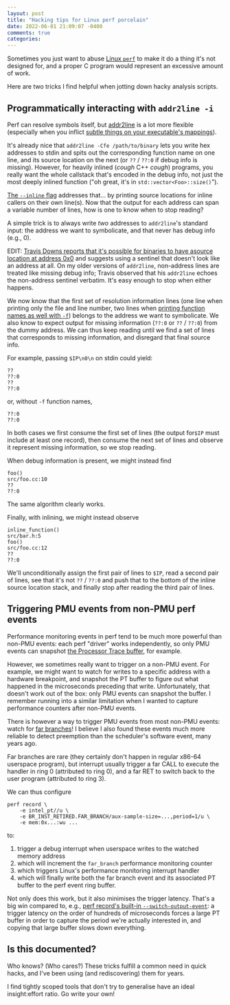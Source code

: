 ```yaml
---
layout: post
title: "Hacking tips for Linux perf porcelain"
date: 2022-06-01 21:09:07 -0400
comments: true
categories: 
---
```


Sometimes you just want to abuse [Linux `perf`](https://perf.wiki.kernel.org/index.php/Main_Page)
to make it do a thing it's not designed for, and a proper C program
would represent an excessive amount of work.

Here are two tricks I find helpful when jotting down hacky analysis scripts.

Programmatically interacting with `addr2line -i`
-----------------------------------------------

Perf can resolve symbols itself, but [addr2line](https://sourceware.org/binutils/docs/binutils/addr2line.html)
is a lot more flexible (especially when you inflict
[subtle things on your executable's mappings](https://github.com/libhugetlbfs/libhugetlbfs/blob/6b126a4d7da9490fa40fe7e1b962edcb939feddc/HOWTO#L25-L30)).

It's already nice that `addr2line -Cfe /path/to/binary` lets you write
hex addresses to stdin and spits out the corresponding function name
on one line, and its source location on the next (or `??` / `??:0` if
debug info is missing).  However, for heavily inlined (*cough* C++
*cough*) programs, you really want the whole callstack that's encoded
in the debug info, not just the most deeply inlined function ("oh
great, it's in `std::vector<Foo>::size()`"). 

[The `--inline` flag](https://sourceware.org/binutils/docs/binutils/addr2line.html#:~:text=%2Di-,%2D%2Dinlines,-If%20the%20address)
addresses that... by printing source locations for inline callers on
their own line(s).  Now that the output for each address can span
a variable number of lines, how is one to know when to stop reading?

A simple trick is to always write *two* addresses to `addr2line`'s
standard input: the address we want to symbolicate, and
that never has debug info (e.g., 0).

EDIT: [Travis Downs reports that it's possible for binaries to have asource location at address 0x0](https://twitter.com/trav_downs/status/1532206949038624768)
and suggests using a sentinel that doesn't look like an address
at all. On my older versions of `addr2line`, non-address lines
are treated like missing debug info; Travis observed that his
`addr2line` echoes the non-address sentinel verbatim.  It's
easy enough to stop when either happens.

We now know that the first set of resolution information lines (one
line when printing only the file and line number, two lines when
[printing function names as well with `-f`](https://sourceware.org/binutils/docs/binutils/addr2line.html#:~:text=%2Df-,%2D%2Dfunctions,-Display%20function%20names))
belongs to the address we want to symbolicate.  We also know to
expect output for missing information (`??:0` or `??` / `??:0`)
from the dummy address.  We can thus keep reading until we find
a set of lines that corresponds to missing information, and 
disregard that final source info.

For example, passing `$IP\n0\n` on stdin could yield:

```
??
??:0
??
??:0
```

or, without `-f` function names,

```
??:0
??:0
```

In both cases we first consume the first set of lines (the output
for`$IP` must include at least one record), then consume the next set
of lines and observe it represent missing information, so we stop
reading.

When debug information is present, we might instead find

```
foo()
src/foo.cc:10
??
??:0
```

The same algorithm clearly works.

Finally, with inlining, we might instead observe

```
inline_function()
src/bar.h:5
foo()
src/foo.cc:12
??
??:0
```

We'll unconditionally assign the first pair of lines to `$IP`,
read a second pair of lines, see that it's not `??` / `??:0`
and push that to the bottom of the inline source location
stack, and finally stop after reading the third pair of lines.

Triggering PMU events from non-PMU perf events
----------------------------------------------

Performance monitoring events in perf tend to be much more powerful
than non-PMU events: each perf "driver" works independently, so only
PMU events can snapshot [the Processor Trace buffer](https://man7.org/linux/man-pages/man1/perf-intel-pt.1.html),
for example.

However, we sometimes really want to trigger on a non-PMU event.  For
example, we might want to watch for writes to a specific address with
a hardware breakpoint, and snapshot the PT buffer to figure out what
happened in the microseconds preceding that write.  Unfortunately,
that doesn't work out of the box: only PMU events can snapshot the
buffer.  I remember running into a similar limitation when I wanted to
capture performance counters after non-PMU events.

There is however a way to trigger PMU events from most non-PMU events:
watch for [far branches](https://perfmon-events.intel.com/index.html?pltfrm=snb.html&evnt=BR_INST_RETIRED.FAR_BRANCH)!
I believe I also found these events much more reliable to detect
preemption than the scheduler's software event, many years ago.

Far branches are rare (they certainly don't happen in regular x86-64
userspace program), but interrupt usually trigger a far CALL to
execute the handler in ring 0 (attributed to ring 0), and a far RET to
switch back to the user program (attributed to ring 3).

We can thus configure

```
perf record \
    -e intel_pt//u \
    -e BR_INST_RETIRED.FAR_BRANCH/aux-sample-size=...,period=1/u \
    -e mem:0x...:wu ...
```

to:

1. trigger a debug interrupt when userspace writes to the watched
memory address
2. which will increment the `far_branch` performance monitoring
counter
3. which triggers Linux's performance monitoring interrupt handler
4. which will finally write both the far branch event and its
   associated PT buffer to the perf event ring buffer.

Not only does this work, but it also minimises the trigger latency.
That's a big win compared to, e.g., [perf record's built-in `--switch-output-event`](https://man7.org/linux/man-pages/man1/perf-record.1.html#:~:text=%2D%2Dswitch%2Doutput%2Devent):
a trigger latency on the order of hundreds of microseconds forces a
large PT buffer in order to capture the period we're actually
interested in, and copying that large buffer slows down everything.

Is this documented?
-------------------

Who knows? (Who cares?) These tricks fulfill a common need in quick
hacks, and I've been using (and rediscovering) them for years.

I find tightly scoped tools that don't try to generalise have an ideal
insight:effort ratio.  Go write your own!
